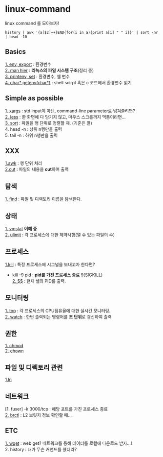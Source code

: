 # linux-command
linux command 를 모아보자!

```
history | awk '{a[$2]++}END{for(i in a){print a[i] " " i}}' | sort -nr | head -10
```


## Basics  
[1. env, export](/basics.md) : 환경변수  
[2. man hier](/basic/dir.md) : **리눅스의 파일 시스템 구조**(정리 중)      
[3. printenv, set](/basic/printenv.md) : 환경변수, 쉘 변수   
[4. char* getenv(char*)](/basic/read.md) : shell scirpt 혹은 c 코드에서 환경변수 읽기  


## Simple as possible  

[1. xargs](/commands/xargs.md) : std input이 아닌, command-line parameter로 넘겨줄려면?   
[2. less](/showing/less.md) : 한 화면에 다 담기지 않고, 마우스 스크롤까지 먹통이라면...  
[3. sort](showing/sort.md) : 파일을 행 단위로 정렬할 때. (기준은 열)  
4. head -n : 상위 n행만을 출력   
5. tail -n : 하위 n행만을 출력  

## XXX  
[1.awk](/xxx/awk) : 행 단위 처리  
[2.cut](/xxx/cut.md) : 파일의 내용을 **cut**하여 출력  

## 탐색  
[1. find](/search/find.md) : 파일 및 디렉토리 이름을 탐색한다.  

## 상태  
[1. vmstat](/all/memory/vmstat.md) **이해 중**     
[2. ulimit](/status/ulimit.md) : 각 프로세스에 대한 제약사항(열 수 있는 파일의 수)  

## 프로세스  
[1.kill](/process/kill.md) : 특정 프로세스에 시그널을 보내고자 한다면?  
* kill -9 pid : **pid를 가진 프로세스 종료** 9(SIGKILL)  
[2. $$](/all/process/%24%24.md) : 현재 쉘의 PID를 출력.  

## 모니터링  
[1. top](/status/top.md) : 각 프로세스의 CPU점유율에 대한 실시간 모니터링.  
[2. watch](/xxx/watch.md) : 한번 출력되는 명령어를 **초 단위**로 갱신하여 출력  


## 권한  
[1. chmod](/all/chmod.md.md)  
[2. chown](/all/chown.md)
## 파일 및 디렉토리 관련  
[1.ln](/ln.md)  


## 네트워크  

[1. fuser] -k 3000/tcp : 해당 포트를 가진 프로세스 종료  
[2. brctl](/all/network/brctl.md) : L2 브릿지 정보 확인할 때...  


## ETC  
[1. wget](/etc/wget.md) : web get? 네트워크를 통해 데이터를 로컬에 다운로드 받자...!  
2. history : 내가 무슨 커맨드를 쳤더라?  


